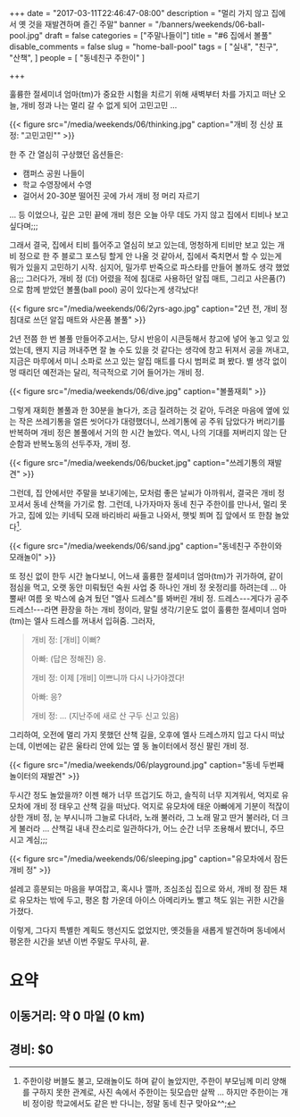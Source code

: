 +++
date = "2017-03-11T22:46:47-08:00"
description = "멀리 가지 않고 집에서 옛 것을 재발견하며 즐긴 주말"
banner = "/banners/weekends/06-ball-pool.jpg"
draft = false
categories = ["주말나들이"]
title = "#6 집에서 볼풀"
disable_comments = false
slug = "home-ball-pool"
tags = [
    "실내",
    "친구",
    "산책",
]
people = [
    "동네친구 주한이"
]

+++

훌륭한 절세미녀 엄마(tm)가 중요한 시험을 치르기 위해 새벽부터 차를 가지고
떠난 오늘, 개비 정과 나는 멀리 갈 수 없게 되어 고민고민 ...

{{< figure
  src="/media/weekends/06/thinking.jpg"
  caption="개비 정 신상 표정: \"고민고민\"" >}}

한 주 간 열심히 구상했던 옵션들은:

* 캠퍼스 공원 나들이
* 학교 수영장에서 수영
* 걸어서 20-30분 떨어진 곳에 가서 개비 정 머리 자르기

… 등 이었으나, 깊은 고민 끝에 개비 정은 오늘 아무 데도 가지 않고 집에서
티비나 보고 싶다며;;;

그래서 결국, 집에서 티비 틀어주고 열심히 보고 있는데, 멍청하게 티비만 보고
있는 개비 정으로 한 주 블로그 포스팅 할게 안 나올 것 같아서,
집에서 죽치면서 할 수 있는게 뭐가 있을지 고민하기 시작.
심지어, 밀가루 반죽으로 파스타를 만들어 볼까도 생각 했었음;;;
그러다가, 개비 정 (더) 어렸을 적에 침대로 사용하던 알집 매트,
그리고 사은품(?)으로 함께 받았던 볼풀(ball pool) 공이 있다는게 생각났다!

{{< figure
  src="/media/weekends/06/2yrs-ago.jpg"
  caption="2년 전, 개비 정 침대로 쓰던 알집 매트와 사은품 볼풀" >}}

2년 전쯤 한 번 볼풀 만들어주고서는, 당시 반응이 시큰둥해서 창고에 넣어 놓고
잊고 있었는데, 왠지 지금 꺼내주면 잘 놀 수도 있을 것 같다는 생각에 창고
뒤져서 공을 꺼내고, 지금은 마루에서 미니 소파로 쓰고 있는 알집 매트를 다시
범퍼로 펴 봤다.
별 생각 없이 멍 때리던 예전과는 달리, 적극적으로 기어 들어가는 개비 정.

{{< figure
  src="/media/weekends/06/dive.jpg"
  caption="볼풀재회" >}}

그렇게 재회한 볼풀과 한 30분을 놀다가, 조금 질려하는 것 같아,
두려운 마음에 옆에 있는 작은 쓰레기통을 얼른 씻어다가 대령했더니,
쓰레기통에 공 주워 담았다가 버리기를 반복하며 개비 정은 볼풀에서 거의
한 시간 놀았다.
역시, 나의 기대를 져버리지 않는 단순함과 반복노동의 선두주자, 개비 정.

{{< figure
  src="/media/weekends/06/bucket.jpg"
  caption="쓰레기통의 재발견" >}}

그런데, 집 안에서만 주말을 보내기에는, 모처럼 좋은 날씨가 아까워서, 결국은
개비 정 꼬셔서 동네 산책을 가기로 함.
그런데, 나가자마자 동네 친구 주한이를 만나서, 멀리 못 가고, 집에 있는
키네틱 모래 바리바리 싸들고 나와서, 햇빛 쬐며 집 앞에서 또 한참 놀았다[^1].

{{< figure
  src="/media/weekends/06/sand.jpg"
  caption="동네친구 주한이와 모래놀이" >}}

[^1]: 주한이랑 버블도 불고, 모래놀이도 하며 같이 놀았지만, 주한이 부모님께 미리 양해를 구하지 못한 관계로, 사진 속에서 주한이는 뒷모습만 살짝 … 하지만 주한이는 개비 정이랑 학교에서도 같은 반 다니는, 정말 동네 친구 맞아요^^;

또 정신 없이 한두 시간 놀다보니, 어느새 훌륭한 절세미녀 엄마(tm)가 귀가하여,
같이 점심을 먹고, 오랫 동안 미뤄뒀던 숙원 사업 중 하나인 개비 정 옷정리를
하려는데 … 아뿔싸! 여름 옷 박스에 숨겨 뒀던 "엘사 드레스"를 봐버린 개비 정.
드레스---게다가 공주 드레스!---라면 환장을 하는 개비 정이라,
말릴 생각/기운도 없이 훌륭한 절세미녀 엄마(tm)는 엘사 드레스를 꺼내서 입혀줌.
그러자,

> 개비 정: [개비] 이뻐?
>
> 아빠: (답은 정해진) 응.
>
> 개비 정: 이제 [개비] 이쁘니까 다시 나가야겠다!
>
> 아빠: 응?
>
> 개비 정: … (지난주에 새로 산 구두 신고 있음)

그리하여, 오전에 멀리 가지 못했던 산책 길을, 오후에 엘사 드레스까지 입고
다시 떠났는데, 이번에는 같은 울타리 안에 있는 옆 동 놀이터에서 정신 팔린 개비 정.

{{< figure
  src="/media/weekends/06/playground.jpg"
  caption="동네 두번째 놀이터의 재발견" >}}

두시간 정도 놀았을까? 이젠 해가 너무 뜨겁기도 하고, 솔직히 너무 지겨워서,
억지로 유모차에 개비 정 태우고 산책 길을 떠났다.
억지로 유모차에 태운 아빠에게 기분이 적잖이 상한 개비 정, 눈 부시니까 그늘로
다녀라, 노래 불러라, 그 노래 말고 딴거 불러라, 더 크게 불러라 … 산책길 내내
잔소리로 일관하다가, 어느 순간 너무 조용해서 봤더니, 주므시고 계심;;;

{{< figure
  src="/media/weekends/06/sleeping.jpg"
  caption="유모차에서 잠든 개비 정" >}}

설레고 흥분되는 마음을 부여잡고, 혹시나 깰까, 조심조심 집으로 와서,
개비 정 잠든 채로 유모차는 밖에 두고, 평온 함 가운데 아이스 아메리카노 빨고
책도 읽는 귀한 시간을 가졌다.

이렇게, 그다지 특별한 계획도 행선지도 없었지만, 옛것들을 새롭게 발견하며
동네에서 평온한 시간을 보낸 이번 주말도 무사히, 끝.

# 요약

## 이동거리: 약 0 마일 (0 km)

## 경비: $0
